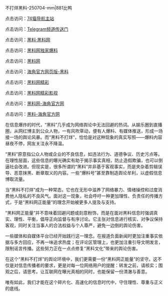 不打烊黑料-250704-mm|881比鸭

点击访问：<a href="https://74mao.com/">74猫导航主站</a>

点击访问：<a href="https://74mao.com/">Telegram频道传送门</a>

点击访问：<a href="https://heiliaolvzlu3.pages.dev">黑料·黑料网</a>

点击访问：<a href="https://heiliaoyvnrda.pages.dev">黑料网独家爆料</a>

点击访问：<a href="https://fge-7ja.pages.dev/">黑料网</a>

点击访问：<a href="https://haef.pages.dev/">海角官方网页版-黑料</a>

点击访问：<a href="https://qfwfg.pages.dev/">黑料网精彩</a>

点击访问：<a href="https://tyer.pages.dev/">黑料网精彩影视</a>

点击访问：<a href="https://sdbsd.pages.dev/">黑料网-海角官方网</a>

点击访问：<a href="https://gbs-3wd.pages.dev/">黑料-海角官方网</a>

在信息爆炸的时代，“黑料”几乎成为网络舆论中无法回避的热词。从娱乐圈到直播圈，从网红博主到公众人物，一有风吹草动，便有人爆料、有媒体推送，形成一场接一场的舆论风暴。而“黑料不打烊”，恰恰是对这种现象的真实写照——爆料内容昼夜不停，网友关注永不降温。

“黑料”原意指公众人物或企业的不良信息，如违法行为、道德争议、历史污点等。在理性层面，这些信息的曝光确实有助于揭示事实真相，防止造假欺骗，也可以倒逼社会改进。但现实是，很多所谓的“黑料”并非基于客观事实，而是夹杂着剪辑误导、恶意抹黑、断章取义的内容。一些“爆料号”甚至靠制造舆论牟利，以虚假信息博取流量。

当“黑料不打烊”成为一种常态，它也在无形中滋养了网络暴力、情绪操控和过度消费他人隐私的不良风气。面对这一现象，社会呼吁一种更加理性、负责任的传播方式，于是“黑料网正能量”的理念开始被更多人提及与支持。

“黑料网正能量”并不意味着回避问题或刻意粉饰，而是在面对黑料信息时强调真实、理性、平衡，倡导正向监督与有序讨论。它主张对信息进行核实、对争议保持客观，同时关注当事人的合法权益与个人尊严，避免一边倒的舆论伤害。

一些媒体和自媒体平台已经开始践行这一理念。在报道负面新闻时更加注重事实依据与多方回应，不再一味追求热度；在评论区管理上，也更加注重引导文明发言，限制谣言传播。这些努力正在一点点修复“黑料文化”带来的舆论伤害。

在这个“黑料不打烊”的舆论环境中，我们更需要一份“黑料网正能量”的坚守。这不仅是对信息传播者的要求，更是对每一位网络用户的提醒：转发之前，请核实；围观之后，请思考。让互联网在曝光真相的同时，也能保留一份清澈与善意。

唯有如此，我们才能在这个碎片化、高速化的信息时代中，守住理性、尊重与正义的底线。

